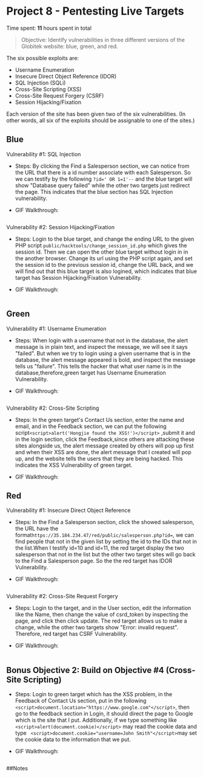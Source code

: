 # Project 8 - Pentesting Live Targets

Time spent: **11** hours spent in total

> Objective: Identify vulnerabilities in three different versions of the Globitek website: blue, green, and red.

The six possible exploits are:
* Username Enumeration
* Insecure Direct Object Reference (IDOR)
* SQL Injection (SQLi)
* Cross-Site Scripting (XSS)
* Cross-Site Request Forgery (CSRF)
* Session Hijacking/Fixation

Each version of the site has been given two of the six vulnerabilities. (In other words, all six of the exploits should be assignable to one of the sites.)

## Blue

Vulnerability #1: SQL Injection

 * Steps: By clicking the Find a Salesperson section, we can notice from the URL that there is a id number associate with each Salesperson. So we can testify by the following ```?id=' OR 1=1'--``` and the blue target will show "Database query failed" while the other two targets just redirect the page. This indicates that the blue section has SQL Injection vulnerability.

 * GIF Walkthrough:
  <img src='blue_1.gif' title='SQL Injection' width='' alt='' />


Vulnerability #2: Session Hijacking/Fixation



 * Steps: Login to the blue target, and change the ending URL to the given PHP script ```public/hacktools/change_session_id.php``` which gives the session id. Then we can open the other blue target without login in in the another browser. Change its url using the PHP script again, and set the session id to the previous session id, change the URL back, and we will find out that this blue target is also logined, which indicates that blue target has Session Hijacking/Fixation Vulnerability.

 * GIF Walkthrough: 
  <img src='blue_2.gif' title='Session Hijacking/Fixation' width='' alt='' />

## Green

Vulnerability #1: Username Enumeration

 * Steps: When login with a username that not in the database, the alert message is in plain text, and inspect the message, we will see it says "failed". But when we try to login using a given username that is in the database, the alert message appeared is bold, and inspect the message tells us "failure". This tells the hacker that what user name is in the database,therefore,green target has Username Enumeration Vulnerability.

 * GIF Walkthrough:
 <img src='green_1.gif' title='Session Hijacking/Fixation' width='' alt='' />


Vulnerability #2: Cross-Site Scripting

 * Steps: In the green target's Contact Us section, enter the name and email, and in the Feedback section, we can put the following script```<script>alert('Hongjie found the XSS!')</script>``` ,submit it and in the login section, click the Feedback,since others are attacking these sites alongside us, the alert message created by others will pop up first and when their XSS are done, the alert message that I created will pop up, and the website tells the users that they are being hacked. This indicates the XSS Vulnerability of green target.

 * GIF Walkthrough:
   <img src='green_2.gif' title='Cross-Site Scripting' width='' alt='' />


## Red

Vulnerability #1: Insecure Direct Object Reference

 * Steps: In the Find a Salesperson section, click the showed salesperson, the URL have the format```https://35.184.234.47/red/public/salesperson.php?id=```, we can find people that not in the given list by setting the id to the IDs that not in the list.When I testify id=10 and id=11, the red target display the two salesperson that not in the list but the other two target sites will go back to the Find a Salesperson page. So the the red target has IDOR Vulnerability.

 * GIF Walkthrough:
  <img src='red_1.gif' title='Insecure Direct Object Reference' width='' alt='' />

Vulnerability #2: Cross-Site Request Forgery

 * Steps: Login to the target, and in the User section, edit the information like the Name, then change the value of csrd_token by inspecting the page, and click then click update. The red target allows us to make a change, while the other two targets show "Error: invalid request". Therefore, red target has CSRF Vulnerability.


 * GIF Walkthrough:
  <img src='red_2.gif' title='Cross-Site Request Forgery' width='' alt='' />

## Bonus Objective 2: Build on Objective #4 (Cross-Site Scripting)

 * Steps: Login to green target which has the XSS problem, in the Feedback of Contact Us section, put in the following ```<script>document.location="https://www.google.com"</script>```, then go to the feedback section in Login, it should direct the page to Google which is the site that I put. Additionally, if we type something like ``` <script>alert(document.cookie)</script>``` may read the cookie data and type ``` <script>document.cookie="username=John Smith"</script>```may set the cookie data to the information that we put.

 * GIF Walkthrough:
  <img src='green_bonus.gif' title='Cross-Site Scripting' width='' alt='' />


##Notes

